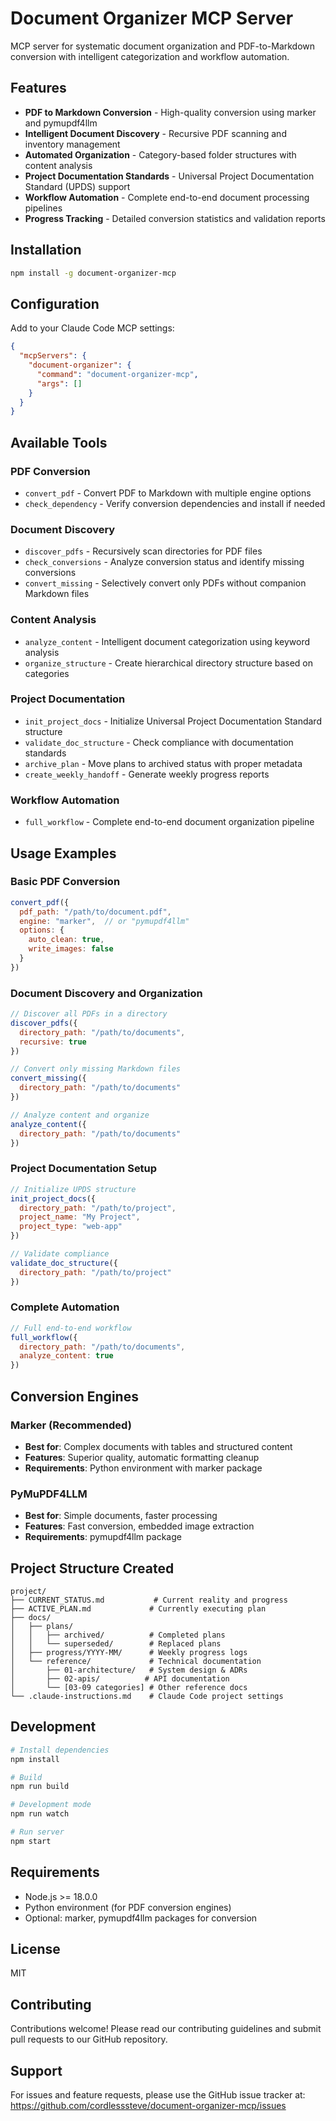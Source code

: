 # Document Organizer MCP Server

MCP server for systematic document organization and PDF-to-Markdown conversion with intelligent categorization and workflow automation.

## Features

- **PDF to Markdown Conversion** - High-quality conversion using marker and pymupdf4llm
- **Intelligent Document Discovery** - Recursive PDF scanning and inventory management
- **Automated Organization** - Category-based folder structures with content analysis
- **Project Documentation Standards** - Universal Project Documentation Standard (UPDS) support
- **Workflow Automation** - Complete end-to-end document processing pipelines
- **Progress Tracking** - Detailed conversion statistics and validation reports

## Installation

```bash
npm install -g document-organizer-mcp
```

## Configuration

Add to your Claude Code MCP settings:

```json
{
  "mcpServers": {
    "document-organizer": {
      "command": "document-organizer-mcp",
      "args": []
    }
  }
}
```

## Available Tools

### PDF Conversion
- `convert_pdf` - Convert PDF to Markdown with multiple engine options
- `check_dependency` - Verify conversion dependencies and install if needed

### Document Discovery
- `discover_pdfs` - Recursively scan directories for PDF files
- `check_conversions` - Analyze conversion status and identify missing conversions
- `convert_missing` - Selectively convert only PDFs without companion Markdown files

### Content Analysis
- `analyze_content` - Intelligent document categorization using keyword analysis
- `organize_structure` - Create hierarchical directory structure based on categories

### Project Documentation
- `init_project_docs` - Initialize Universal Project Documentation Standard structure
- `validate_doc_structure` - Check compliance with documentation standards
- `archive_plan` - Move plans to archived status with proper metadata
- `create_weekly_handoff` - Generate weekly progress reports

### Workflow Automation
- `full_workflow` - Complete end-to-end document organization pipeline

## Usage Examples

### Basic PDF Conversion
```javascript
convert_pdf({
  pdf_path: "/path/to/document.pdf",
  engine: "marker",  // or "pymupdf4llm"
  options: {
    auto_clean: true,
    write_images: false
  }
})
```

### Document Discovery and Organization
```javascript
// Discover all PDFs in a directory
discover_pdfs({
  directory_path: "/path/to/documents",
  recursive: true
})

// Convert only missing Markdown files
convert_missing({
  directory_path: "/path/to/documents"
})

// Analyze content and organize
analyze_content({
  directory_path: "/path/to/documents"
})
```

### Project Documentation Setup
```javascript
// Initialize UPDS structure
init_project_docs({
  directory_path: "/path/to/project",
  project_name: "My Project",
  project_type: "web-app"
})

// Validate compliance
validate_doc_structure({
  directory_path: "/path/to/project"
})
```

### Complete Automation
```javascript
// Full end-to-end workflow
full_workflow({
  directory_path: "/path/to/documents",
  analyze_content: true
})
```

## Conversion Engines

### Marker (Recommended)
- **Best for**: Complex documents with tables and structured content
- **Features**: Superior quality, automatic formatting cleanup
- **Requirements**: Python environment with marker package

### PyMuPDF4LLM
- **Best for**: Simple documents, faster processing
- **Features**: Fast conversion, embedded image extraction
- **Requirements**: pymupdf4llm package

## Project Structure Created

```
project/
├── CURRENT_STATUS.md           # Current reality and progress
├── ACTIVE_PLAN.md             # Currently executing plan
├── docs/
│   ├── plans/
│   │   ├── archived/          # Completed plans
│   │   └── superseded/        # Replaced plans
│   ├── progress/YYYY-MM/      # Weekly progress logs
│   └── reference/             # Technical documentation
│       ├── 01-architecture/   # System design & ADRs
│       ├── 02-apis/          # API documentation
│       └── [03-09 categories] # Other reference docs
└── .claude-instructions.md    # Claude Code project settings
```

## Development

```bash
# Install dependencies
npm install

# Build
npm run build

# Development mode
npm run watch

# Run server
npm start
```

## Requirements

- Node.js >= 18.0.0
- Python environment (for PDF conversion engines)
- Optional: marker, pymupdf4llm packages for conversion

## License

MIT

## Contributing

Contributions welcome! Please read our contributing guidelines and submit pull requests to our GitHub repository.

## Support

For issues and feature requests, please use the GitHub issue tracker at:
https://github.com/cordlesssteve/document-organizer-mcp/issues